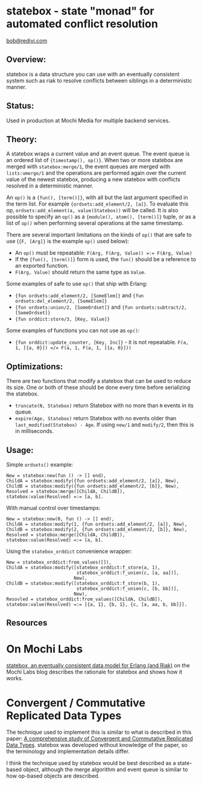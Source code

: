 statebox - state "monad" for automated conflict resolution
==========================================================

<bob@redivi.com>

Overview:
---------

statebox is a data structure you can use with an eventually consistent
system such as riak to resolve conflicts between siblings in a deterministic
manner.

Status:
-------

Used in production at Mochi Media for multiple backend services.

Theory:
-------

A statebox wraps a current value and an event queue. The event queue is
an ordered list of `{timestamp(), op()}`. When two or more statebox
are merged with `statebox:merge/1`, the event queues are merged with
`lists:umerge/1` and the operations are performed again over the current
value of the newest statebox, producing a new statebox with conflicts
resolved in a deterministic manner.

An `op()` is a `{fun(), [term()]}`, with all but the last argument specified
in the term list. For example `{ordsets:add_element/2, [a]}`. To evaluate
this op, `ordsets:add_element(a, value(Statebox))` will be called. It is also
possible to specify an `op()` as a `{module(), atom(), [term()]}` tuple, or
as a list of `op()` when performing several operations at the same timestamp.

There are several important limitations on the kinds of `op()` that are safe
to use (`{F, [Arg]}` is the example `op()` used below):

* An `op()` must be repeatable: `F(Arg, F(Arg, Value)) =:= F(Arg, Value)`
* If the `{fun(), [term()]}` form is used, the `fun()` should be a reference
  to an exported function.
* `F(Arg, Value)` should return the same type as `Value`.

Some examples of safe to use `op()` that ship with Erlang:

* `{fun ordsets:add_element/2, [SomeElem]}` and
  `{fun ordsets:del_element/2, [SomeElem]}`
* `{fun ordsets:union/2, [SomeOrdset]}` and
  `{fun ordsets:subtract/2, [SomeOrdset]}`
* `{fun orddict:store/3, [Key, Value]}`

Some examples of functions you can not use as `op()`:

* `{fun orddict:update_counter, [Key, Inc]}` - it is not repeatable.
  `F(a, 1, [{a, 0}]) =/= F(a, 1, F(a, 1, [{a, 0}]))`

Optimizations:
--------------

There are two functions that modify a statebox that can be used to
reduce its size. One or both of these should be done every time before
serializing the statebox.

* `truncate(N, Statebox)` return Statebox with no more than `N` events in its
  queue.
* `expire(Age, Statebox)` return Statebox with no events older than
  `last_modified(Statebox) - Age`. If using `new/1` and `modify/2`, then this
  is in milliseconds.

Usage:
------

Simple `ordsets()` example:

    New = statebox:new(fun () -> [] end),
    ChildA = statebox:modify({fun ordsets:add_element/2, [a]}, New),
    ChildB = statebox:modify({fun ordsets:add_element/2, [b]}, New),
    Resolved = statebox:merge([ChildA, ChildB]),
    statebox:value(Resolved) =:= [a, b].

With manual control over timestamps:

    New = statebox:new(0, fun () -> [] end),
    ChildA = statebox:modify(1, {fun ordsets:add_element/2, [a]}, New),
    ChildB = statebox:modify(2, {fun ordsets:add_element/2, [b]}, New),
    Resolved = statebox:merge([ChildA, ChildB]),
    statebox:value(Resolved) =:= [a, b].

Using the `statebox_orddict` convenience wrapper:

    New = statebox_orddict:from_values([]),
    ChildA = statebox:modify([statebox_orddict:f_store(a, 1),
                              statebox_orddict:f_union(c, [a, aa])],
                             New),
    ChildB = statebox:modify([statebox_orddict:f_store(b, 1),
                              statebox_orddict:f_union(c, [b, bb])],
                             New),
    Resovled = statebox_orddict:from_values([ChildA, ChildB]),
    statebox:value(Resolved) =:= [{a, 1}, {b, 1}, {c, [a, aa, b, bb]}].

Resources
---------

On Mochi Labs
=============

[statebox, an eventually consistent data model for Erlang (and Riak)][labs0]
on the Mochi Labs blog describes the rationale for statebox and shows how it
works.

[labs0]: http://labs.mochimedia.com/archive/2011/05/08/statebox/

Convergent / Commutative Replicated Data Types
==============================================

The technique used to implement this is similar to what is described in
this paper:
[A comprehensive study of Convergent and Commutative Replicated Data Types][CRDT].
statebox was developed without knowledge of the paper, so the terminology and
implementation details differ.

I think the technique used by statebox would be best described as a
state-based object, although the merge algorithm and event queue
is similar to how op-based objects are described.

[CRDT]: http://hal.archives-ouvertes.fr/inria-00555588/